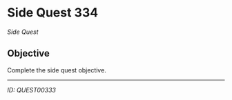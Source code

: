 # Side Quest 334

*Side Quest*

## Objective
Complete the side quest objective.

---
*ID: QUEST00333*